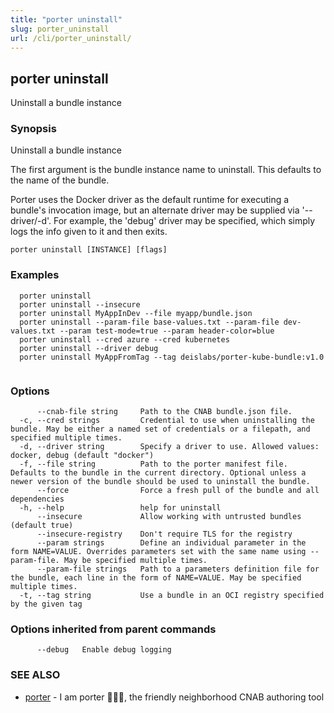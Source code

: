 ```yaml
---
title: "porter uninstall"
slug: porter_uninstall
url: /cli/porter_uninstall/
---
```

## porter uninstall

Uninstall a bundle instance

### Synopsis

Uninstall a bundle instance

The first argument is the bundle instance name to uninstall. This defaults to the name of the bundle.

Porter uses the Docker driver as the default runtime for executing a bundle's invocation image, but an alternate driver may be supplied via '--driver/-d'.
For example, the 'debug' driver may be specified, which simply logs the info given to it and then exits.

```
porter uninstall [INSTANCE] [flags]
```

### Examples

```
  porter uninstall
  porter uninstall --insecure
  porter uninstall MyAppInDev --file myapp/bundle.json
  porter uninstall --param-file base-values.txt --param-file dev-values.txt --param test-mode=true --param header-color=blue
  porter uninstall --cred azure --cred kubernetes
  porter uninstall --driver debug
  porter uninstall MyAppFromTag --tag deislabs/porter-kube-bundle:v1.0


```

### Options

```
      --cnab-file string     Path to the CNAB bundle.json file.
  -c, --cred strings         Credential to use when uninstalling the bundle. May be either a named set of credentials or a filepath, and specified multiple times.
  -d, --driver string        Specify a driver to use. Allowed values: docker, debug (default "docker")
  -f, --file string          Path to the porter manifest file. Defaults to the bundle in the current directory. Optional unless a newer version of the bundle should be used to uninstall the bundle.
      --force                Force a fresh pull of the bundle and all dependencies
  -h, --help                 help for uninstall
      --insecure             Allow working with untrusted bundles (default true)
      --insecure-registry    Don't require TLS for the registry
      --param strings        Define an individual parameter in the form NAME=VALUE. Overrides parameters set with the same name using --param-file. May be specified multiple times.
      --param-file strings   Path to a parameters definition file for the bundle, each line in the form of NAME=VALUE. May be specified multiple times.
  -t, --tag string           Use a bundle in an OCI registry specified by the given tag
```

### Options inherited from parent commands

```
      --debug   Enable debug logging
```

### SEE ALSO

* [porter](/cli/porter/)	 - I am porter 👩🏽‍✈️, the friendly neighborhood CNAB authoring tool


